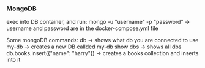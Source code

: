 ### MongoDB

exec into DB container, and run:
mongo -u "username" -p "password" -> username and password are in the docker-compose.yml file

Some mongoDB commands:
db -> shows what db you are connected to
use my-db -> creates a new DB callded my-db
show dbs -> shows all dbs
db.books.insert({"name": "harry"}) -> creates a books collection and inserts into it
